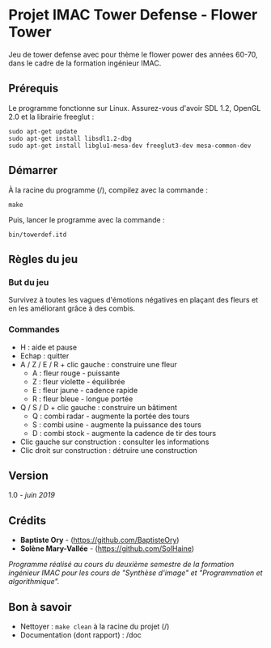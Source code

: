 # Projet IMAC Tower Defense - Flower Tower

Jeu de tower defense avec pour thème le flower power des années 60-70, dans le cadre de la formation ingénieur IMAC.

## Prérequis

Le programme fonctionne sur Linux. Assurez-vous d'avoir SDL 1.2, OpenGL 2.0 et la librairie freeglut :

```
sudo apt-get update
sudo apt-get install libsdl1.2-dbg
sudo apt-get install libglu1-mesa-dev freeglut3-dev mesa-common-dev
```

## Démarrer

À la racine du programme (/), compilez avec la commande :

```
make
```

Puis, lancer le programme avec la commande :

```
bin/towerdef.itd
```

## Règles du jeu

### But du jeu

Survivez à toutes les vagues d'émotions négatives en plaçant des fleurs et en les améliorant grâce à des combis.

### Commandes

* H : aide et pause
* Echap : quitter
* A / Z / E / R + clic gauche : construire une fleur
	* A : fleur rouge - puissante
	* Z : fleur violette - équilibrée
	* E : fleur jaune - cadence rapide
	* R : fleur bleue - longue portée
* Q / S / D + clic gauche : construire un bâtiment
	* Q : combi radar - augmente la portée des tours
	* S : combi usine - augmente la puissance des tours
	* D : combi stock - augmente la cadence de tir des tours
* Clic gauche sur construction : consulter les informations
* Clic droit sur construction : détruire une construction

## Version

1.0 *- juin 2019*

## Crédits

* **Baptiste Ory** - (https://github.com/BaptisteOry)
* **Solène Mary-Vallée** - (https://github.com/SolHaine)

*Programme réalisé au cours du deuxième semestre de la formation ingénieur IMAC pour les cours de "Synthèse d'image" et "Programmation et algorithmique".*

## Bon à savoir

* Nettoyer : ```make clean``` à la racine du projet (/)
* Documentation (dont rapport) : /doc
